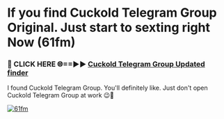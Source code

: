 # If you find Cuckold Telegram Group Original. Just start to sexting right Now (61fm)

<h3>🔴 CLICK HERE 🌐==►► <a href="https://tinyurl.com/mtbk5fxa" rel="nofollow">Cuckold Telegram Group Updated finder</a></h3>

I found Cuckold Telegram Group. You'll definitely like. Just don't open Cuckold Telegram Group at work 😉💬

[![61fm](https://i.imgur.com/Q8WKrnY.jpeg)](https://tinyurl.com/mtbk5fxa)
